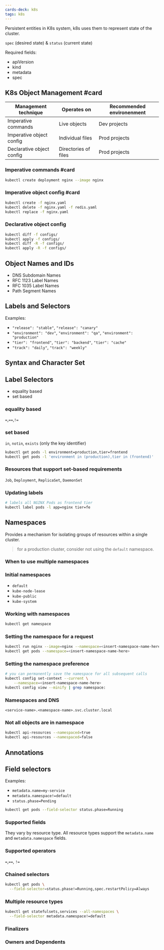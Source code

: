 ```yaml
---
cards-deck: k8s
tags: k8s
---
```


Persistent entities in K8s system, k8s uses them to represent state of the cluster.

`spec` (desired state) & `status` (current state)

Required fields:

- apiVersion
- kind
- metadata
- spec

## K8s Object Management #card

| Management technique      | Operates on          | Recommended environenment |
| ------------------------- | -------------------- | ------------------------- |
| Imperative commands       | Live objects         | Dev projects              |
| Imperative object config  | Individual files     | Prod projects             |
| Declarative object config | Directories of files | Prod projects             |

### Imperative commands #card

```bash
kubectl create deployment nginx --image nginx
```

### Imperative object config #card

```bash
kubectl create -f nginx.yaml
kubectl delete -f nginx.yaml -f redis.yaml
kubectl replace -f nginx.yaml
```

### Declarative object config

```bash
kubectl diff -f configs/
kubectl apply -f configs/
kubectl diff -R -f configs/
kubectl apply -R -f configs/
```

## Object Names and IDs

- DNS Subdomain Names
- RFC 1123 Label Names
- RFC 1035 Label Names
- Path Segment Names

## Labels and Selectors

Examples:
- `"release": "stable"`, `"release": "canary"`
- `"environment": "dev"`, `"environment": "qa"`, `"environment": "production"`
- `"tier": "frontend"`, `"tier": "backend"`, `"tier": "cache"`
- `"track": "daily"`, `"track": "weekly"`

## Syntax and Character Set

## Label Selectors

- equality based
- set based

### equality based

`=`,`==`,`!=`

### set based

`in`, `notin`, `exists` (only the key identifier)
```bash
kubectl get pods -l environment=production,tier=frontend
kubectl get pods -l 'environment in (production),tier in (frontend)'
```

### Resources that support set-based requirements

`Job`, `Deployment`, `ReplicaSet`, `DaemonSet`

### Updating labels

```bash
# labels all NGINX Pods as frontend tier
kubectl label pods -l app=nginx tier=fe
```

## Namespaces
Provides a mechanism for isolating groups of resources within a single cluster.

> for a production cluster, consider not using the `default` namespace.

### When to use multiple namespaces

### Initial namespaces

- `default`
- `kube-node-lease`
- `kube-public`
- `kube-system`

### Working with namespaces

```bash
kubectl get namespace
```

### Setting the namespace for a request

```bash
kubectl run nginx --image=nginx --namespace=<insert-namespace-name-here>
kubectl get pods --namespace=<insert-namespace-name-here>
```

### Setting the namespace preference

```bash
# you can permanently save the namespace for all subsequent calls
kubectl config set-context --current \
	--namespace=<insert-namespace-name-here>
kubectl config view --minify | grep namespace:
```

### Namespaces and DNS

`<service-name>.<namespace-name>.svc.cluster.local`

### Not all objects are in namespace

```bash
kubectl api-resources --namespaced=true
kubectl api-resources --namespaced=false
```

## Annotations

## Field selectors

Examples:

- `metadata.name=my-service`
- `metadata.namespace!=default`
- `status.phase=Pending`

```bash
kubectl get pods --field-selector status.phase=Running
```

### Supported fields

They vary by resource type. All resource types support the `metadata.name` and `metadata.namespace` fields.

### Supported operators

`=`,`==`, `!=`

### Chained selectors

```bash
kubectl get pods \
  --field-selector=status.phase!=Running,spec.restartPolicy=Always
```

### Multiple resource types

```bash
kubectl get statefulsets,services --all-namespaces \
  --field-selector metadata.namespace!=default
```

### Finalizers

### Owners and Dependents
